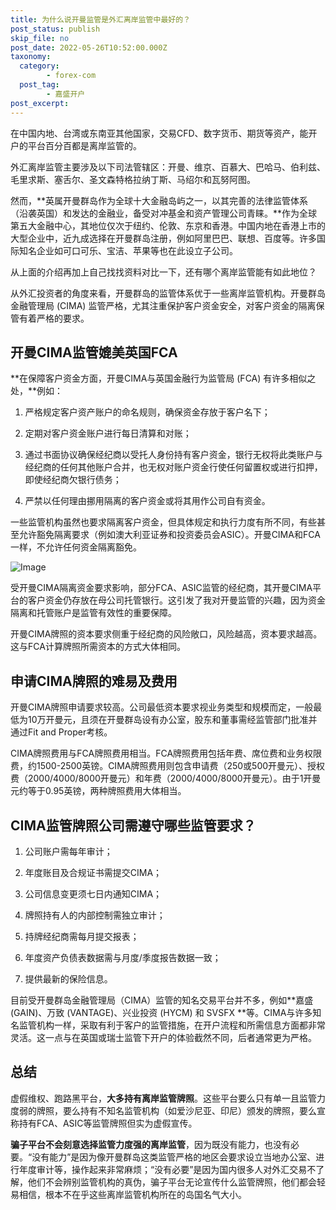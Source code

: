 ```yaml
---
title: 为什么说开曼监管是外汇离岸监管中最好的？
post_status: publish
skip_file: no
post_date: 2022-05-26T10:52:00.000Z
taxonomy:
  category:
        - forex-com
  post_tag:
        - 嘉盛开户
post_excerpt: 
---
```

在中国内地、台湾或东南亚其他国家，交易CFD、数字货币、期货等资产，能开户的平台百分百都是离岸监管的。

外汇离岸监管主要涉及以下司法管辖区：开曼、维京、百慕大、巴哈马、伯利兹、毛里求斯、塞舌尔、圣文森特格拉纳丁斯、马绍尔和瓦努阿图。

然而，**英属开曼群岛作为全球十大金融岛屿之一，以其完善的法律监管体系（沿袭英国）和发达的金融业，备受对冲基金和资产管理公司青睐。**作为全球第五大金融中心，其地位仅次于纽约、伦敦、东京和香港。中国内地在香港上市的大型企业中，近九成选择在开曼群岛注册，例如阿里巴巴、联想、百度等。许多国际知名企业如可口可乐、宝洁、苹果等也在此设立子公司。

从上面的介绍再加上自己找找资料对比一下，还有哪个离岸监管能有如此地位？

从外汇投资者的角度来看，开曼群岛的监管体系优于一些离岸监管机构。开曼群岛金融管理局 (CIMA) 监管严格，尤其注重保护客户资金安全，对客户资金的隔离保管有着严格的要求。

## 开曼CIMA监管媲美英国FCA

**在保障客户资金方面，开曼CIMA与英国金融行为监管局 (FCA) 有许多相似之处，**例如：

1. 严格规定客户资产账户的命名规则，确保资金存放于客户名下；

1. 定期对客户资金账户进行每日清算和对账；

1. 通过书面协议确保经纪商以受托人身份持有客户资金，银行无权将此类账户与经纪商的任何其他账户合并，也无权对账户资金行使任何留置权或进行扣押，即使经纪商欠银行债务；

1. 严禁以任何理由挪用隔离的客户资金或将其用作公司自有资金。

一些监管机构虽然也要求隔离客户资金，但具体规定和执行力度有所不同，有些甚至允许豁免隔离要求（例如澳大利亚证券和投资委员会ASIC）。开曼CIMA和FCA一样，不允许任何资金隔离豁免。

![Image](https://prod-files-secure.s3.us-west-2.amazonaws.com/39ed1227-6d7d-4570-be36-9ccd4a2c4241/bd849744-3fcb-4a37-8312-357962c8f065/image.png?X-Amz-Algorithm=AWS4-HMAC-SHA256&X-Amz-Content-Sha256=UNSIGNED-PAYLOAD&X-Amz-Credential=ASIAZI2LB466XWXYTJJX%2F20250529%2Fus-west-2%2Fs3%2Faws4_request&X-Amz-Date=20250529T041352Z&X-Amz-Expires=3600&X-Amz-Security-Token=IQoJb3JpZ2luX2VjELz%2F%2F%2F%2F%2F%2F%2F%2F%2F%2FwEaCXVzLXdlc3QtMiJHMEUCIC3cuvUmuknM7t2iSzxOzinqJgESOxyBptkh%2Fij%2FXC6oAiEAvkPvtGvRqE1rtdNjWqIraWagTokZkkm6bhLVh4AeTQIqiAQIhf%2F%2F%2F%2F%2F%2F%2F%2F%2F%2FARAAGgw2Mzc0MjMxODM4MDUiDBNJ9qiKKtHJD%2F5AeyrcA5bKTeV7EGIMIsJJd74oC9eL%2FdvLC%2BAatCc5B8IFE%2BVBaBpfjw9SVmeM9puNjdQDed2BfR2l4R8b99zHJT%2BcdGkoSKrOtbiXSatDD9mN2XKzknoY1TOUkwTOqtdVEz1Mn%2BPOMFpXtOZRH5mrvtsVVGjV6g3glYbrqxE6DV3CNAThyZF7l0KpDYe3qMln0eyKS327Oz1%2BKiM5FQM%2B7IfPEdWUiNEptrw18cMLyc%2BL5wH9dl%2BC3zUhOzoW4bBOmnaEIqx5NNZe52Os4xrnmfoQEUSNSmiuSi3oNiO1UMBUldvHrFj%2B54nTxq8WPvmC2Ze%2B%2BxOL4obO30u2vWW5%2Fa%2FuAAoIGCdzzgCb3s%2FD1Z8k%2BHVYZnQ0egrkI2IpiYE0XzgL22NpPhXxk4MuhjcklAaGvyg%2Fa6Q8Z%2Bs9a%2FlTAk%2B5Dxzxk8OEwXbvfZ2uCZJk%2BSH8CSCX3%2BqA4kJLKzz0S1KpbbyS%2FFA2i2qxx1MkvaKFpCN1lwe6XL96YAq%2FDwOOG6Anac1el905kxHdHixbk8ZYsP0C733tuWcATOBVmtlMzTgHW1ovVGf32YDRNtu9Y361hmyM%2FqehqkrWjBsHLxKboHe3WPp4gUDiBRxc7bOv09oGtpc4okfFyZlbxjKmMNu338EGOqUBcE49362zYFOdlR8lJfW59MbgF%2BLECR%2BuRr%2BTi7NkzZJIRxTjPVLb2YGR%2FsuQjcu0tgYKlTH42LZnG5jmG6%2BrEdAdhG%2BZiYiEVbDFGzHNw5TTGbxGKpCjLKrgIleIyi1zE5IrDyA7JvlLjEwP%2FtcXUBOCqsHvAwFTKg%2FhnxvFzLO3qTUi4GLb7fGJZI0zEUXgReicrXxdgrgYa78dUZ1oHlBSsaAj&X-Amz-Signature=174e4914c10e982d8a451a63694a33c55a29adc4f4a984ff1ab8224b80347fcd&X-Amz-SignedHeaders=host&x-id=GetObject)

受开曼CIMA隔离资金要求影响，部分FCA、ASIC监管的经纪商，其开曼CIMA平台的客户资金仍存放在母公司托管银行。这引发了我对开曼监管的兴趣，因为资金隔离和托管账户是监管有效性的重要保障。

开曼CIMA牌照的资本要求侧重于经纪商的风险敞口，风险越高，资本要求越高。这与FCA计算牌照所需资本的方式大体相同。

## **申请CIMA牌照的难易及费用**

开曼CIMA牌照申请要求较高。公司最低资本要求视业务类型和规模而定，一般最低为10万开曼元，且须在开曼群岛设有办公室，股东和董事需经监管部门批准并通过Fit and Proper考核。

CIMA牌照费用与FCA牌照费用相当。FCA牌照费用包括年费、席位费和业务权限费，约1500-2500英镑。CIMA牌照费用则包含申请费（250或500开曼元）、授权费（2000/4000/8000开曼元）和年费（2000/4000/8000开曼元）。由于1开曼元约等于0.95英镑，两种牌照费用大体相当。

## CIMA监管牌照公司需遵守哪些监管要求？

1. 公司账户需每年审计；

1. 年度账目及合规证书需提交CIMA；

1. 公司信息变更须七日内通知CIMA；

1. 牌照持有人的内部控制需独立审计；

1. 持牌经纪商需每月提交报表；

1. 年度资产负债表数据需与月度/季度报告数据一致；

1. 提供最新的保险信息。

目前受开曼群岛金融管理局（CIMA）监管的知名交易平台并不多，例如**嘉盛 (GAIN)、万致 (VANTAGE)、兴业投资 (HYCM) 和 SVSFX **等。CIMA与许多知名监管机构一样，采取有利于客户的监管措施，在开户流程和所需信息方面都非常灵活。这一点与在英国或瑞士监管下开户的体验截然不同，后者通常更为严格。

## 总结

虚假维权、跑路黑平台，**大多持有离岸监管牌照**。这些平台要么只有单一且监管力度弱的牌照，要么持有不知名监管机构（如爱沙尼亚、印尼）颁发的牌照，要么宣称持有FCA、ASIC等监管牌照但实为虚假宣传。

**骗子平台不会刻意选择监管力度强的离岸监管**，因为既没有能力，也没有必要。“没有能力”是因为像开曼群岛这类监管严格的地区会要求设立当地办公室、进行年度审计等，操作起来非常麻烦；“没有必要”是因为国内很多人对外汇交易不了解，他们不会辨别监管机构的真伪，骗子平台无论宣传什么监管牌照，他们都会轻易相信，根本不在乎这些离岸监管机构所在的岛国名气大小。